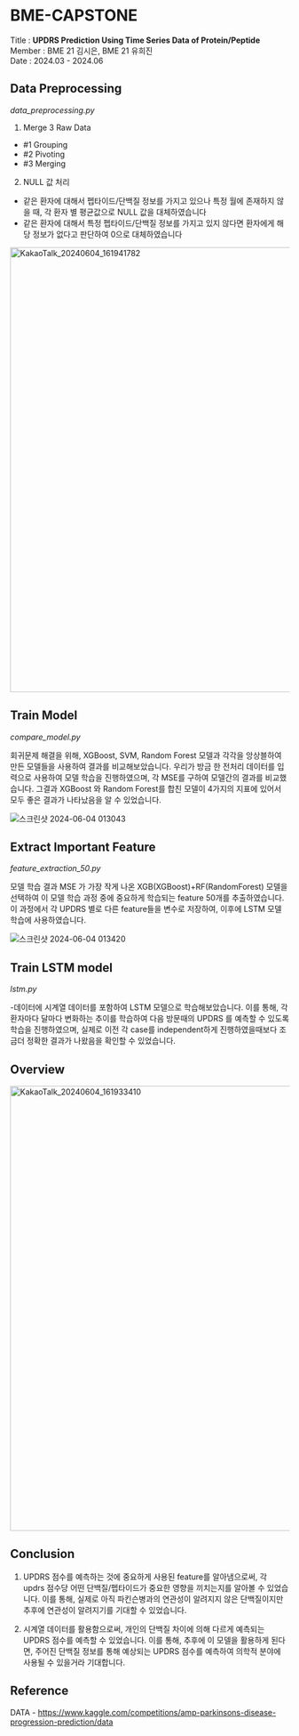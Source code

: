 # BME-CAPSTONE 

Title : **UPDRS Prediction Using Time Series Data of Protein/Peptide** <br/>
Member : BME 21 김시은, BME 21 유희진 <br/>
Date : 2024.03 - 2024.06 <br/>


## Data Preprocessing
_data_preprocessing.py_

1. Merge 3 Raw Data
- #1 Grouping
- #2 Pivoting
- #3 Merging

2. NULL 값 처리
* 같은 환자에 대해서 펩타이드/단백질 정보를 가지고 있으나 특정 월에 존재하지 않을 때, 각 환자 별 평균값으로 NULL 값을 대체하였습니다
* 같은 환자에 대해서 특정 펩타이드/단백질 정보를 가지고 있지 않다면 환자에게 해당 정보가 없다고 판단하여 0으로 대체하였습니다

<img width="800" alt="KakaoTalk_20240604_161941782" src="https://github.com/kse27/BME-CAPSTONE/assets/145419092/3db404af-11c4-4db4-a754-7b05e4179db0">

## Train Model
_compare_model.py_

회귀문제 해결을 위해, XGBoost, SVM, Random Forest 모델과 각각을 앙상블하여 만든 모델들을 사용하여 결과를 비교해보았습니다. 우리가 방금 한 전처리 데이터를 입력으로 사용하여 모델 학습을 진행하였으며, 각 MSE를 구하여 모델간의 결과를 비교했습니다. 그결과 XGBoost 와 Random Forest를 합친 모델이 4가지의 지표에 있어서 모두 좋은 결과가 나타났음을 알 수 있었습니다. 

![스크린샷 2024-06-04 013043](https://github.com/kse27/BME-CAPSTONE/assets/145419092/32a8b504-c981-4651-ac59-b329a899d642)

## Extract Important Feature
_feature_extraction_50.py_

모델 학습 결과 MSE 가 가장 작게 나온 XGB(XGBoost)+RF(RandomForest) 모델을 선택하여 이 모델 학습 과정 중에 중요하게 학습되는 feature 50개를 추출하였습니다. 이 과정에서 각 UPDRS 별로 다른 feature들을 변수로 저장하여, 이후에 LSTM 모델 학습에 사용하였습니다.

![스크린샷 2024-06-04 013420](https://github.com/kse27/BME-CAPSTONE/assets/145419092/df5bf007-a145-4240-a0ff-d82517cd254e)

## Train LSTM model
_lstm.py_

-데이터에 시계열 데이터를 포함하여 LSTM 모델으로 학습해보았습니다. 이를 통해, 각 환자마다 달마다 변화하는 추이를 학습하여 다음 방문때의 UPDRS 를 예측할 수 있도록 학습을 진행하였으며, 실제로 이전 각 case를 independent하게 진행하였을때보다 조금더 정확한 결과가 나왔음을 확인할 수 있었습니다. 

## Overview
<img width="800" alt="KakaoTalk_20240604_161933410" src="https://github.com/kse27/BME-CAPSTONE/assets/145419092/86d70500-521f-4d4e-9dd0-296e989c0037">

## Conclusion
1. UPDRS 점수를 예측하는 것에 중요하게 사용된 feature를 알아냄으로써, 각 updrs 점수당 어떤 단백질/펩타이드가 중요한 영향을 끼치는지를 알아볼 수 있었습니다. 이를 통해, 실제로 아직 파킨슨병과의 연관성이 알려지지 않은 단백질이지만 추후에 연관성이 알려지기를 기대할 수 있었습니다.
   
2. 시계열 데이터를 활용함으로써, 개인의 단백질 차이에 의해 다르게 예측되는 UPDRS 점수를 예측할 수 있었습니다. 이를 통해, 추후에 이 모델을 활용하게 된다면, 주어진 단백질 정보를 통해 예상되는 UPDRS 점수를 예측하여 의학적 분야에 사용될 수 있을거라 기대합니다.
   
## Reference
DATA - https://www.kaggle.com/competitions/amp-parkinsons-disease-progression-prediction/data <br/>
